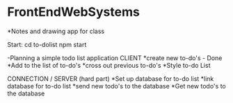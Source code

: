# FrontEndWebSystems
*Notes and drawing app for class

Start:
  cd to-dolist
  npm start
  
-Planning a simple todo list application
CLIENT
*create new to-do's  - Done
*Add to the list of to-do's
*cross out previous to-do's
*Style to-do List

CONNECTION / SERVER (hard part)
*Set up database for to-do list
*link database for to-do list
*send new todo's to the database
*Get new todo's to the database